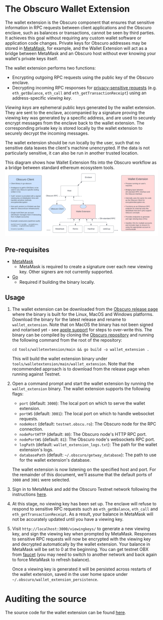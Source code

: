 ---
---
# The Obscuro Wallet Extension

The wallet extension is the Obscuro component that ensures that sensitive information in RPC requests between client
applications and the Obscuro enclave, such as balances or transactions, cannot be seen by third parties. It
achieves this goal without requiring any custom wallet software or application code changes. Private keys for Obscuro
addresses may be stored in [MetaMask](https://metamask.io/), for example, and the Wallet Extension will act as a bridge 
between MetaMask and an Obscuro host without ever knowing your wallet's private keys itself.

The wallet extension performs two functions:

* Encrypting outgoing RPC requests using the public key of the Obscuro enclave.
* Decrypting incoming RPC responses for [privacy-sensitive requests](https://docs.obscu.ro/api/sensitive-apis/) (e.g. `eth_getBalance`, 
  `eth_call` and `eth_getTransactionReceipt`) using an address-specific _viewing key_.

_Viewing keys_ are ephemeral public keys generated by the wallet extension. They are sent to the enclave, accompanied
by a signature proving the viewing key was generated by a specific address, and are used to securely encrypt messages
from the enclave back to the wallet extension. The corresponding private key is stored locally by the wallet extension
to securely decrypt the incoming messages.

The wallet extension should be run locally by the user, such that no sensitive data leaves the client's machine
unencrypted. If the data is not particularly sensitive, it can also be run in another trusted location.

This diagram shows how Wallet Extension fits into the Obscuro workflow as a bridge between standard ethereum ecosystem
tools.
![Diagram showing wallet extension as an RPC bridge for common Ethereum tooling](../../assets/images/RPC-Interfaces.png)

## Pre-requisites

* [MetaMask](https://metamask.io/)
    * MetaMask is required to create a signature over each new viewing key. Other signers are not currently supported.
* [Go](https://go.dev/)
    * Required if building the binary locally.

## Usage

1. The wallet extension can be downloaded from the [Obscuro release page](https://github.com/obscuronet/go-obscuro/releases) 
   where the binary is built for the Linux, MacOS and Windows platforms. Download the binary for the latest release and 
   rename to `wallet_extension`. Note that on MacOS the binary has not been signed and notarised yet - see 
   [apple support](https://support.apple.com/en-gb/HT202491) for steps to over-write this. The binary can be compiled by
   cloning the [Obscuro repository](https://github.com/obscuronet/go-obscuro) and running the following command from the 
   root of the repository:

   ```
   cd tools/walletextension/main && go build -o wallet_extension .
   ```

   This will build the wallet extension binary under `tools/walletextension/main/wallet_extension`. Note that the 
   recommended approach is to download from the release page when running against Testnet. 

2. Open a command prompt and start the wallet extension by running the `wallet_extension` binary. The wallet extension 
   supports the following flags:

   * `port` (default: `3000`): The local port on which to serve the wallet extension.
   * `portWS` (default: `3001`): The local port on which to handle websocket requests.
   * `nodeHost` (default: `testnet.obscu.ro`): The Obscuro node for the RPC connection.
   * `nodePortHTTP` (default: `80`): The Obscuro node's HTTP RPC port.
   * `nodePortWS` (default: `81`): The Obscuro node's websockets RPC port.
   * `logPath` (default: `wallet_extension_logs.txt`): The path for the wallet extension's logs.
   * `databasePath` (default: `~/.obscuro/getway_database`): The path to use for the wallet extension's 
      database. 

   The wallet extension is now listening on the specified host and port. For the remainder of this document, we'll 
   assume that the default ports of `3000` and `3001` were selected.

3. Sign in to MetaMask and add the Obscuro Testnet network following the instructions [here](https://docs.obscu.ro/wallet-extension/configure-metamask).

4. At this stage, no viewing key has been set up. The enclave will refuse to respond to sensitive RPC requests such 
   as `eth_getBalance`, `eth_call` and `eth_getTransactionReceipt`. As a result, your balance in MetaMask will not be 
   accurately updated until you have a viewing key.

5. Visit `http://localhost:3000/viewingkeys/` to generate a new viewing key, and sign the viewing key when prompted by
   MetaMask. Responses to sensitive RPC requests will now be encrypted with the viewing key and decrypted
   automatically by the wallet extension. Your balance in MetaMask will be set to 0 at the beginning.
   You can get testnet OBX from [faucet](https://docs.obscu.ro/testnet/faucet/) (you may need to switch to another network and back again to force MetaMask to refresh balance).
   
   Once a viewing key is generated it will be persisted across restarts of the wallet extension, saved in the user home space under `~/.obscuro/wallet_extension_persistence`.

# Auditing the source

The source code for the wallet extension can be found [here](https://github.com/obscuronet/go-obscuro/tree/main/tools/walletextension).
